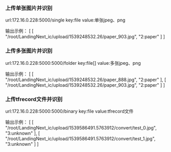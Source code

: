 ### 上传单张图片并识别
url:172.16.0.228:5000/single
key:file
value:单张jpeg、png

输出示例：
\[
[
    "/root/LandingNext_ic/upload/1539248532.26/paper_903.jpg",
    "2:paper"
]
]

### 上传多张图片并识别
url:172.16.0.228:5000:5000/folder
key:file\[]
value:多张jpeg、png

输出示例：
\[
[
    "/root/LandingNext_ic/upload/1539248532.26/paper_888.jpg",
    "2:paper"
],
[
    "/root/LandingNext_ic/upload/1539248532.26/paper_903.jpg",
    "2:paper"
]
]

### 上传tfrecord文件并识别
url:172.16.0.228:5000:5000/binary
key:file
value:tfrecord文件

输出示例：
\[
[
    "/root/LandingNext_ic/upload/1539586491.5763912/convert/test_0.jpg",
    "3:unknown"
],
[
    "/root/LandingNext_ic/upload/1539586491.5763912/convert/test_1.jpg",
    "3:unknown"
]
]
